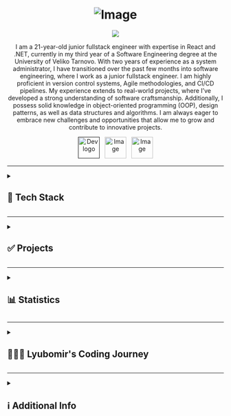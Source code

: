 <h1 align="center">
<img src="https://github.com/user-attachments/assets/150fb72c-5dcb-46ac-b639-0b6f34677571" alt="Image">
</h1>

<p align="center">
    <img src="https://readme-typing-svg.demolab.com/?lines=Full-stack%20web%20and%20app%20developer;(React.js%20/%20.NET);2%2B%20years%20of%20coding%20experience;Always%20learning%20new%20things&font=Fira%20Code&center=true&width=440&height=45&color=FF0368&vCenter=true&pause=1000&size=22" />
</p>

<p align="center">
I am a 21-year-old junior fullstack engineer with expertise in React and .NET, currently in my third year of a Software Engineering degree at the University of Veliko Tarnovo. With two years of experience as a system administrator, I have transitioned over the past few months into software engineering, where I work as a junior fullstack engineer. I am highly proficient in version control systems, Agile methodologies, and CI/CD pipelines. My experience extends to real-world projects, where I’ve developed a strong understanding of software craftsmanship. Additionally, I possess solid knowledge in object-oriented programming (OOP), design patterns, as well as data structures and algorithms. I am always eager to embrace new challenges and opportunities that allow me to grow and contribute to innovative projects.
  </p>

  <p align="center">
    <a href=""><img src="https://github.com/user-attachments/assets/73cd0f60-9f47-4bcf-97d7-c922cf7b2f4f" alt="Dev logo" width="50" height="50"></a> &nbsp;
    <a href="https://www.linkedin.com/in/lyubomir-georgiev-ab9116248/"><img src="https://github.com/user-attachments/assets/2c27b738-ad0b-4e54-9c81-b9f4e01eab04" width="50" height="50" alt="Image"></a> &nbsp;
    <a href="https://x.com/0xGeorgiev" ><img src="https://github.com/user-attachments/assets/9ee95c15-e580-4036-9693-55671d287be2" alt="Image" width="50" height="50"></a>
  </p>
  
 ---

<details><summary><h2>🦾 Tech Stack</h2></summary>
  <h3>💡Languages: </h3>
<p>
  <img alt="C#" width="30px" src="https://cdn.jsdelivr.net/gh/devicons/devicon@latest/icons/csharp/csharp-original.svg" /> &nbsp;       
  <img alt="JavaScript" width="30px" src="https://cdn.jsdelivr.net/gh/devicons/devicon@latest/icons/javascript/javascript-original.svg" /> &nbsp;
  <img alt="TypeScript" width="30px" src="https://cdn.jsdelivr.net/gh/devicons/devicon@latest/icons/typescript/typescript-original.svg" /> &nbsp;
  <img alt="HTML" width="30px" src="https://cdn.jsdelivr.net/gh/devicons/devicon@latest/icons/html5/html5-original.svg" /> &nbsp;
  <img alt="CSS" width="30px" src="https://cdn.jsdelivr.net/gh/devicons/devicon@latest/icons/css3/css3-original.svg" /> &nbsp;
  <img alt="SqlServer" width="30px" src="https://cdn.jsdelivr.net/gh/devicons/devicon@latest/icons/microsoftsqlserver/microsoftsqlserver-original-wordmark.svg" /> &nbsp;
</p>

<h3>🧰 Framewoks:</h3> 

<p align="left">
  <img alt="ASP.NET" width="30px" src="https://cdn.jsdelivr.net/gh/devicons/devicon@latest/icons/dotnetcore/dotnetcore-original.svg" /> &nbsp;
  <img  alt="React.Js" width="30px" src="https://cdn.jsdelivr.net/gh/devicons/devicon@latest/icons/react/react-original.svg" /> &nbsp;
  <img src="https://github.com/user-attachments/assets/85cb7b59-281d-454d-a392-ad7c5ea03568" height="32" width=32" alt="EFCore"> &nbsp;
  <img src="https://github.com/user-attachments/assets/a5ba288a-2e2a-4e58-bd39-0e57de4fe4da" alt="XUnit" height="32" width="32">&nbsp;
  <img src="https://github.com/user-attachments/assets/1efeb72f-8037-4ca1-b402-5807f1bad449" alt="NUnit" height="32" width="32">
  </p>

<h3>📚 Libraries:</h3> 
<p align="left">  
  <img alt="Tailwind" width="30px;" src="https://cdn.jsdelivr.net/gh/devicons/devicon@latest/icons/tailwindcss/tailwindcss-original.svg" /> &nbsp;
  <img alt="MUI" width="30px" src="https://cdn.jsdelivr.net/gh/devicons/devicon@latest/icons/materialui/materialui-original.svg" /> &nbsp;
  <img alt="FramerMotion" width="30px" src="https://cdn.jsdelivr.net/gh/devicons/devicon@latest/icons/framermotion/framermotion-original.svg" /> &nbsp;
  <img alt="ReactBootstrap" width="30px" src="https://cdn.jsdelivr.net/gh/devicons/devicon@latest/icons/reactbootstrap/reactbootstrap-original.svg" /> &nbsp;
  <img src="https://github.com/user-attachments/assets/b589c379-c002-4912-bd2c-1b0442458089" alt="AutoMapper" width="32" height="32"> &nbsp;
  <img src="https://github.com/user-attachments/assets/63aa2ba4-cde5-4914-9dff-e1f36fbce961" alt="MailKit" width="32" height="32">&nbsp;
  <img src="https://github.com/user-attachments/assets/6783aa8f-c5d0-4e7c-8ac9-8966fea51c29" alt="Quarz" width="32" height="32">&nbsp;
  <img src="https://github.com/user-attachments/assets/f1b4d90d-d0b8-4f35-a1be-4c4b0e08fdc6" alt="SignalR" width="32" height="32">&nbsp;
  <img src="https://github.com/user-attachments/assets/075dc69a-cf0e-476f-b382-c37aef41e60b" alt="MR" width="32" height="32">&nbsp;
  <img src="https://github.com/user-attachments/assets/22bc7d76-850d-49ea-8c63-188d1db9222e" alt="Dapper" width="32" height="32">&nbsp;
  <img src="https://github.com/user-attachments/assets/2c972797-5cac-4d5f-8a85-c20fa1342e37" alt="Newtonsoft" width="32" height="32">&nbsp;
  <img src="https://github.com/user-attachments/assets/f14bbb74-6051-4ab3-8922-d69bdbcfca82" alt="JWTauth" width="60" height="32">&nbsp;
</p>

<h3>🛠️ Tools:</h3> 

<p align="left">
  <img alt="Jira" width="30px;" src="https://cdn.jsdelivr.net/gh/devicons/devicon@latest/icons/jira/jira-original.svg" /> &nbsp;
  <img alt="Docker" width="30px;" src="https://cdn.jsdelivr.net/gh/devicons/devicon@latest/icons/docker/docker-original.svg" /> &nbsp;
  <img alt="Azure" width="30px;" src="https://cdn.jsdelivr.net/gh/devicons/devicon@latest/icons/azure/azure-original.svg" /> &nbsp;
  <img alt="Postman" width="30px;" src="https://cdn.jsdelivr.net/gh/devicons/devicon@latest/icons/postman/postman-original.svg" /> &nbsp;
  <img alt="Swagger" width="30px;" src="https://cdn.jsdelivr.net/gh/devicons/devicon@latest/icons/swagger/swagger-original.svg" /> &nbsp;
  <img alt="Photoshop" width="30px;" src="https://cdn.jsdelivr.net/gh/devicons/devicon@latest/icons/photoshop/photoshop-original.svg" /> &nbsp;        
  <img alt="Figma" width="30px;" src="https://cdn.jsdelivr.net/gh/devicons/devicon@latest/icons/figma/figma-original.svg" /> &nbsp;        
</p>

<h3>🎁 Version Control Systems and Storage: </h3> 
<p align="left">
  <img alt="Git" width="30px;" src="https://cdn.jsdelivr.net/gh/devicons/devicon@latest/icons/git/git-original.svg" /> &nbsp;       
  <img alt="GitHub" width="30px;" src="https://cdn.jsdelivr.net/gh/devicons/devicon@latest/icons/github/github-original.svg" /> &nbsp;
  <img alt="Bitbucket" width="30px;" src="https://cdn.jsdelivr.net/gh/devicons/devicon@latest/icons/bitbucket/bitbucket-original.svg" /> &nbsp; 
</p>
</details>


---

<details>
  <summary><h2>✅ Projects</h2></summary>
  <p align="left">
    <table cellspacing="0" cellpadding="0">
      <tr>
        <td>
          <a href="https://github.com/lyubomir2712/Hotel_Booking">
            <img width="278" src="https://denvercoder1-github-readme-stats.vercel.app/api/pin/?username=lyubomir2712&repo=Hotel_Booking&theme=react&bg_color=1F222E&title_color=FF0368&hide_border=true&icon_color=FF69B4&show_icons=false&show_description=false" alt="Hotel_Booking">
          </a>
        </td>
        <td>
          <a href="https://github.com/MrArthur0507/StockAPI">
            <img width="278" src="https://denvercoder1-github-readme-stats.vercel.app/api/pin/?username=MrArthur0507&repo=StockAPI&theme=react&bg_color=1F222E&title_color=FF0368&hide_border=true&icon_color=FF69B4&show_icons=false&show_description=false" alt="StockAPI">
          </a>
        </td>
        <td>
          <a href="https://github.com/lyubomir2712/English-Literature-Board-Game">
            <img width="278" src="https://denvercoder1-github-readme-stats.vercel.app/api/pin/?username=lyubomir2712&repo=English-Literature-Board-Game&theme=react&bg_color=1F222E&title_color=FF0368&hide_border=true&icon_color=FF0368&show_icons=false&show_description=false" alt="English-Literature-Board-Game">
          </a>
        </td>
      </tr>
      <tr>
        <td>
          <a href="https://github.com/lyubomir2712/ATM_Design_patterns">
            <img width="278" src="https://denvercoder1-github-readme-stats.vercel.app/api/pin/?username=lyubomir2712&repo=ATM_Design_patterns&theme=react&bg_color=1F222E&title_color=FF0368&hide_border=true&icon_color=FF69B4&show_icons=false&show_description=false" alt="ATM_Design_patterns">
          </a>
        </td>
        <td>
          <a href="https://github.com/lyubomir2712/ApiCsvReader">
            <img width="278" src="https://denvercoder1-github-readme-stats.vercel.app/api/pin/?username=lyubomir2712&repo=ApiCsvReader&theme=react&bg_color=1F222E&title_color=FF0368&hide_border=true&icon_color=FF69B4&show_icons=false&show_description=false" alt="ApiCsvReader">
          </a>
        </td>
        <td>
          <a href="https://github.com/lyubomir2712/MyWebApp">
            <img width="278" src="https://denvercoder1-github-readme-stats.vercel.app/api/pin/?username=lyubomir2712&repo=MyWebApp&theme=react&bg_color=1F222E&title_color=FF0368&hide_border=true&icon_color=FF69B4&show_icons=false&show_description=false" alt="MyWebApp">
          </a>
        </td>
      </tr>
      <tr>
        <td>
          <a href="https://github.com/lyubomir2712/VTUstudio">
            <img width="278" src="https://denvercoder1-github-readme-stats.vercel.app/api/pin/?username=lyubomir2712&repo=VTUstudio&theme=react&bg_color=1F222E&title_color=FF0368&hide_border=true&icon_color=FF0368&show_icons=false&show_description=false" alt="VTUstudio">
          </a>
        </td>
      </tr>
    </table>
  </p>
</details>
  

---

<details><summary><h2>📊 Statistics</h2></summary>
  
[![Lyubomir's GitHub stats](https://github-readme-stats.vercel.app/api?username=lyubomir2712&show_icons=true&theme=synthwave)](https://github.com/lyubomir2712)

</details>


---

<details>
  <summary><h2>👨🏻‍💻 Lyubomir's Coding Journey</h2></summary>

From a young age, I was captivated by computers and aspired to become a programmer, inspired by my three cousins in the field. My journey began in 8th grade when I started learning basic C# through the book Основи на програмирането със C# by Svetlin Nakov. This initial exploration ignited my passion for coding. By 10th grade, I delved deeper into programming with Python on Codeacademy, where I gained a solid foundation in fundamental and advanced concepts.

In 11th grade, I expanded my skill set with MySQL, learning from Colt Steele’s course on Udemy. Toward the end of the year, I started exploring backend development with Django and frontend basics using HTML, CSS, vanilla JavaScript, and jQuery.

After graduating high school, I enrolled at the University of Veliko Tarnovo “St. St. Cyril and Methodius” to study Software Engineering. My first year involved serious practice with .NET and SQL Server, while in my second year, I built my first API using ASP.NET. I also gained proficiency in version control systems like Git and learned crucial concepts, including Object-Oriented Programming, SOLID principles, data structures, algorithms, operating systems, multithreading, memory hierarchy, asynchronous programming, and design patterns.

Outside of formal studies, I explored interests in Web3, DeFi, and blockchain, writing my first smart contract in Solidity on Remix to better understand the foundations of cryptocurrency. During the summer, I focused on mastering React fundamentals.

Now in my third year, I have secured my first professional role as a Full Stack React/.NET Developer at the University of Veliko Tarnovo. I am part of an ambitious team, working on educational projects for various institutions and contributing to impactful solutions in the field of education.
</details> 

---

<details>
  <summary><h2>ℹ️ Additional Info</h2></summary>
  I have a collections of books for programming from  Robert C. Martin ( Uncle Bob ) 📚 <br/>
  <ul>
    <li>Clean Code</li>
    <li>Clean Archicture</li>
    <li>The Clean Coder</li>
    <li>Working effectively with legacy code</li>
    <li>Clean Agile</li>
    <li>Clean Craftsmanship</li>
    </ul> 
  
  In my free time i like to workout at the local gym 💪, i have interests in martial arts 🥋 and i like to climb mountains 🏔️!
</details> 
